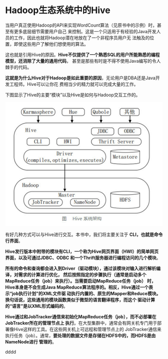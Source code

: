 Hadoop生态系统中的Hive
=================================================================================
当用户真正使用Hadoop的API来实现WordCount算法（见原书中的示例）时，甚至有更多底层细节需要用户自己
来控制。这是一个只适用于有经验的Java开发人员的工作，因此也就将Hadoop潜在地放在了一个非程序员用户无
法触及的位置，即使这些用户了解他们想使用的算法。

这也就是引用Hive的原因。**Hive不仅提供了一个熟悉SQL的用户所能熟悉的编程模型，还消除了大量的通用代码**，
甚至是那些有时是不得不使用Java编写的令人棘手的代码。

**这就是为什么Hive对于Hadoop是如此重要的原因**，无论用户是DBA还是Java开发工程师。Hive可以让你花
费相当少的精力就可以完成大量的工作。

下图显示了Hive的主要“模块”以及Hive是如何与Hadoop交互工作的。

![Hive组成模块](img/p1.jpeg)

有好几种方式可以与Hive进行交互。本书中，我们将主要关注于 **CLI，也就是命令行界面**。

**Hive发行版本中附带的模块有CLI，一个称为Hive网页界面（HWI）的简单网页界面，以及可通过JDBC、ODBC
和一个Thrift服务器进行编程访问的几个模块**。

**所有的命令和查询都会进入到Driver（驱动模块），通过该模块对输入进行解析编译，对需求的计算进行优化，
然后按照指定的步骤执行（通常是启动多个MapReduce任务（job）来执行）。当需要启动MapReduce任务（job）
时，Hive本身是不会生成Java MapReduce算法程序的。相反，Hive通过一个表示“job执行计划”的XML文件驱
动执行内置的、原生的Mapper和Reduce模块。换句话说，这些通用的模块函数类似于微型的语言翻译程序，而这个
驱动计算的“语言”是以XML形式编码的**。

**Hive通过和JobTracker通信来初始化MapReduce任务（job），而不必部署在JobTracker所在的管理节点上
执行**。在大型集群中，通常会有网关机专门用于部署像Hive这样的工具。在这些网关机上可远程和管理节点上的
JobTracker通信来执行任务（job）。通常，**要处理的数据文件是存储在HDFS中的，而HDFS是由NameNode进行
管理的**。


























































dddd
